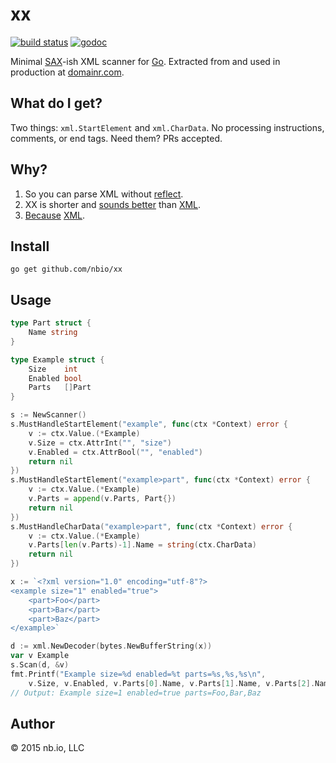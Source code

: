 # xx

[![build status](https://img.shields.io/circleci/project/nbio/xx/master.svg)](https://circleci.com/gh/nbio/xx)
[![godoc](http://img.shields.io/badge/docs-GoDoc-blue.svg)](https://godoc.org/github.com/nbio/xx)

Minimal [SAX](https://en.wikipedia.org/wiki/Simple_API_for_XML)-ish XML scanner for [Go](https://golang./org). Extracted from and used in production at [domainr.com](https://domainr.com).

## What do I get?

Two things: `xml.StartElement` and `xml.CharData`. No processing instructions, comments, or end tags. Need them? PRs accepted.

## Why?

1. So you can parse XML without [reflect](https://godoc.org/reflect).
2. XX is shorter and [sounds better](http://thexx.info) than [XML](https://godoc.org/encoding/xml).
3. [Because](http://www.theatlantic.com/technology/archive/2013/11/english-has-a-new-preposition-because-internet/281601/) [XML](http://harmful.cat-v.org/software/xml/).


## Install

`go get github.com/nbio/xx`

## Usage

```go
type Part struct {
	Name string
}

type Example struct {
	Size    int
	Enabled bool
	Parts   []Part
}

s := NewScanner()
s.MustHandleStartElement("example", func(ctx *Context) error {
	v := ctx.Value.(*Example)
	v.Size = ctx.AttrInt("", "size")
	v.Enabled = ctx.AttrBool("", "enabled")
	return nil
})
s.MustHandleStartElement("example>part", func(ctx *Context) error {
	v := ctx.Value.(*Example)
	v.Parts = append(v.Parts, Part{})
	return nil
})
s.MustHandleCharData("example>part", func(ctx *Context) error {
	v := ctx.Value.(*Example)
	v.Parts[len(v.Parts)-1].Name = string(ctx.CharData)
	return nil
})

x := `<?xml version="1.0" encoding="utf-8"?>
<example size="1" enabled="true">
	<part>Foo</part>
	<part>Bar</part>
	<part>Baz</part>
</example>`

d := xml.NewDecoder(bytes.NewBufferString(x))
var v Example
s.Scan(d, &v)
fmt.Printf("Example size=%d enabled=%t parts=%s,%s,%s\n",
	v.Size, v.Enabled, v.Parts[0].Name, v.Parts[1].Name, v.Parts[2].Name)
// Output: Example size=1 enabled=true parts=Foo,Bar,Baz
```

## Author

© 2015 nb.io, LLC
